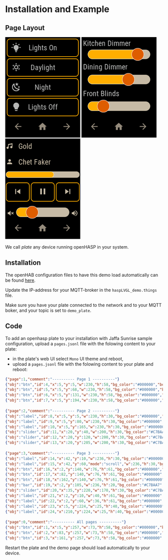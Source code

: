 # Installation and Example

<h2>Page Layout</h2>

![Screenshot](../../assets/images/screenshots/demo_jaffa1.png)
![Screenshot](../../assets/images/screenshots/demo_jaffa2.png)
![Screenshot](../../assets/images/screenshots/demo_jaffa3.png)

We call _plate_ any device running openHASP in your system.

## Installation

The openHAB configuration files to have this demo load automatically can be found [here](https://github.com/HASwitchPlate/openHASP-demo).

Update the IP-address for your MQTT-broker in the `haspLVGL_demo.things` file. 

Make sure you have your plate connected to the network and to your MQTT boker, and your topic is set to `demo_plate`.

## Code

To add an openhasp plate to your installation with Jaffa Sunrise sample configuration, upload a `pages.jsonl` file with the folowing content to your plate:

- in the plate's web UI select `Mono` UI theme and reboot,
- upload a `pages.jsonl` file with the folowing content to your plate and reboot:

```json
{"page":1,"comment":"---------- Page 1 ----------"}
{"obj":"btn","id":4,"x":5,"y":5,"w":230,"h":58,"bg_color":"#000000","border_color":"#FFAC00","border_width":2,"radius":10,"radius1":10,"radius2":10,"text":"Lights On","value_ofs_x":-85,"value_font":32,"value_str":"\uE6E8","value_color":"#B6B6B6","text_color":"#B6B6B6","text_font":24}
{"obj":"btn","id":5,"x":5,"y":68,"w":230,"h":58,"bg_color":"#000000","border_color":"#FFAC00","border_width":2,"radius":10,"radius1":10,"radius2":10,"text":"Daylight","value_ofs_x":-85,"value_font":32,"value_str":"\uE599","value_color":"#B6B6B6","text_color":"#B6B6B6","text_font":24}
{"obj":"btn","id":6,"x":5,"y":131,"w":230,"h":58,"bg_color":"#000000","border_color":"#FFAC00","border_width":2,"radius":10,"radius1":10,"radius2":10,"text":"Night","value_ofs_x":-85,"value_font":32,"value_str":"\uE594","value_color":"#B6B6B6","text_color":"#B6B6B6","text_font":24}
{"obj":"btn","id":7,"x":5,"y":194,"w":230,"h":58,"bg_color":"#000000","border_color":"#FFAC00","border_width":2,"radius":10,"radius1":10,"radius2":10,"text":"Lights Off","value_ofs_x":-85,"value_font":32,"value_str":"\uE335","value_color":"#B6B6B6","text_color":"#B6B6B6","text_font":24}

{"page":2,"comment":"---------- Page 2 ----------"}
{"obj":"label","id":8,"x":5,"y":5,"w":230,"h":30,"bg_color":"#000000","border_color":"#C7BAA7","border_width":0,"radius":10,"radius1":10,"radius2":10,"text":"Kitchen Dimmer","text_color":"#B6B6B6","text_font":24}
{"obj":"label","id":9,"x":5,"y":80,"w":230,"h":30,"bg_color":"#000000","border_color":"#C7BAA7","border_width":0,"radius":10,"radius1":10,"radius2":10,"text":"Dining Dimmer","text_color":"#B6B6B6","text_font":24}
{"obj":"label","id":10,"x":5,"y":165,"w":230,"h":30,"bg_color":"#000000","border_color":"#C7BAA7","border_width":0,"radius":10,"radius1":10,"radius2":10,"text":"Front Blinds","text_color":"#B6B6B6","text_font":24}
{"obj":"slider","id":11,"x":20,"y":40,"w":200,"h":30,"bg_color":"#C7BAA7","border_color":"#C7BAA7","border_width":0,"radius":15,"radius1":15,"radius2":20,"text_font":1,"val":80,"bg_color1":"#FFAC00","bg_color2":"#DC5C05"}
{"obj":"slider","id":12,"x":20,"y":120,"w":200,"h":30,"bg_color":"#C7BAA7","border_color":"#C7BAA7","border_width":0,"radius":15,"radius1":15,"radius2":20,"text_font":1,"val":65,"bg_color1":"#FFAC00","bg_color2":"#DC5C05"}
{"obj":"slider","id":13,"x":20,"y":205,"w":200,"h":30,"bg_color":"#C7BAA7","border_color":"#C7BAA7","border_width":0,"radius":15,"radius1":15,"radius2":20,"text_font":1,"val":25,"bg_color1":"#FFAC00","bg_color2":"#DC5C05"}

{"page":3,"comment":"---------- Page 3 ----------"}
{"obj":"label","id":14,"x":42,"y":10,"w":236,"h":30,"bg_color":"#000000","border_color":"#C7BAA7","border_width":0,"text":"Gold","text_color":"#C7BAA7","text_font":24}
{"obj":"label","id":15,"x":42,"y":60,"mode":"scroll","w":236,"h":30,"bg_color":"#000000","border_color":"#C7BAA7","border_width":0,"text":"Chet Faker","text_color":"#C7BAA7","text_font":24}
{"obj":"btn","id":16,"x":2,"y":140,"w":76,"h":61,"bg_color":"#000000","border_color":"#FFAC00","border_width":2,"radius":10,"radius1":10,"radius2":10,"text":"\uE4AE","text_color":"#C7BAA7","text_font":32}
{"obj":"btn","id":17,"x":82,"y":140,"w":76,"h":61,"bg_color":"#000000","border_color":"#FFAC00","border_width":2,"radius":10,"radius1":10,"radius2":10,"text":"\uE3E4","text_color":"#C7BAA7","text_font":32}
{"obj":"btn","id":18,"x":162,"y":140,"w":76,"h":61,"bg_color":"#000000","border_color":"#FFAC00","border_width":2,"radius":10,"radius1":10,"radius2":10,"text":"\uE4AD","text_color":"#C7BAA7","text_font":32}
{"obj":"bar","id":19,"x":2,"y":105,"w":236,"h":20,"bg_color":"#C7BAA7","border_color":"#C7BAA7","border_width":0,"radius":15,"radius1":15,"radius2":15,"text_font":1,"val":65,"bg_color1":"#FFAC00"}
{"obj":"slider","id":20,"x":35,"y":220,"w":170,"h":30,"bg_color":"#C7BAA7","border_color":"#C7BAA7","border_width":0,"radius":15,"radius1":15,"radius2":20,"text_font":1,"val":30,"bg_color1":"#FFAC00","bg_color2":"#DC5C05"}
{"obj":"label","id":21,"x":2,"y":10,"w":40,"h":61,"bg_color":"#000000","border_color":"#C7BAA7","border_width":0,"text":"\uE75A","text_color":"#C7BAA7","text_font":24}
{"obj":"label","id":22,"x":2,"y":60,"w":36,"h":61,"bg_color":"#000000","border_color":"#C7BAA7","border_width":0,"text":"\uE004","text_color":"#C7BAA7","text_font":24}
{"obj":"label","id":23,"x":5,"y":224,"w":25,"h":40,"bg_color":"#000000","border_color":"#C7BAA7","border_width":0,"text":"\uE75F","text_color":"#C7BAA7","text_font":24}
{"obj":"label","id":24,"x":210,"y":224,"w":25,"h":40,"bg_color":"#000000","border_color":"#C7BAA7","border_width":0,"text":"\uE57E","text_color":"#C7BAA7","text_font":24}

{"page":0,"comment":"---------- All pages ----------"}
{"obj":"btn","id":1,"x":5,"y":257,"w":73,"h":58,"bg_color":"#000000","border_color":"#C7BAA7","border_width":0,"radius":10,"radius1":10,"radius2":10,"text":"\uE04D","text_color":"#978B7D","text_font":32}
{"obj":"btn","id":2,"x":83,"y":257,"w":73,"h":58,"bg_color":"#000000","border_color":"#C7BAA7","border_width":0,"radius":10,"radius1":10,"radius2":10,"text":"\uE2DC","text_color":"#978B7D","text_font":32}
{"obj":"btn","id":3,"x":161,"y":257,"w":73,"h":58,"bg_color":"#000000","border_color":"#C7BAA7","border_width":0,"radius":10,"radius1":10,"radius2":10,"text":"\uE054","text_color":"#978B7D","text_font":32}
```

Restart the plate and the demo page should load automatically to your device.


